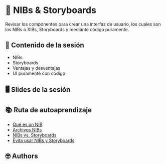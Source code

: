 # 📑 NIBs & Storyboards

Revisar los componentes para crear una interfaz de usuario, los cuales son los NIBs o XIBs, Storyboards y mediante código puramente.



## 💽 Contenido de la sesión

- NIBs
- Storyboards
- Ventajas y desventajas
- UI puramente con código

## 🖥 Slides de la sesión


## 📚 Ruta de autoaprendizaje

- [Qué es un NIB](https://www.hackingwithswift.com/example-code/language/what-is-a-nib)
- [Archivos NIBs](https://developer.apple.com/library/archive/documentation/Cocoa/Conceptual/LoadingResources/CocoaNibs/CocoaNibs.html)
- [NIBs vs. Storyboards](https://www.toptal.com/ios/ios-user-interfaces-storyboards-vs-nibs-vs-custom-code)
- [Evita usar NIBs y Storyboards](https://blog.devgenius.io/avoid-nib-and-storyboards-in-ios-2b75dc764b26)

## 🤓 Authors
